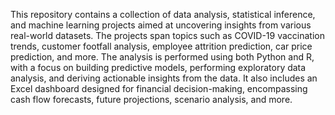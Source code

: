 This repository contains a collection of data analysis, statistical inference, and machine learning projects aimed at uncovering insights from various real-world datasets. The projects span topics such as COVID-19 vaccination trends, customer footfall analysis, employee attrition prediction, car price prediction, and more. The analysis is performed using both Python and R, with a focus on building predictive models, performing exploratory data analysis, and deriving actionable insights from the data. It also includes an Excel dashboard designed for financial decision-making, encompassing cash flow forecasts, future projections, scenario analysis, and more.
